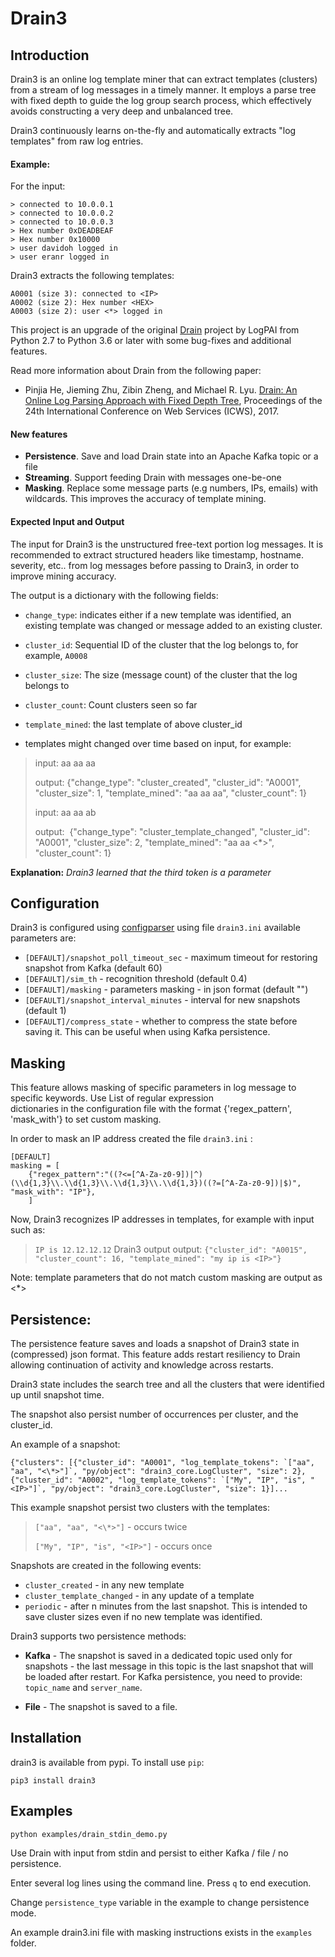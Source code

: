 # Drain3
## Introduction

Drain3 is an online log template miner that can extract templates (clusters) from a stream of log messages
in a timely manner. It employs a parse tree with fixed depth to guide the log group search process, 
which effectively avoids constructing a very deep and unbalanced tree.

Drain3 continuously learns on-the-fly and automatically extracts "log templates" from raw log entries. 

#### Example:
 
For the input:

```
> connected to 10.0.0.1
> connected to 10.0.0.2
> connected to 10.0.0.3
> Hex number 0xDEADBEAF
> Hex number 0x10000
> user davidoh logged in
> user eranr logged in
```

Drain3 extracts the following templates:

```
A0001 (size 3): connected to <IP>
A0002 (size 2): Hex number <HEX>
A0003 (size 2): user <*> logged in
```

This project is an upgrade of the original [Drain]([https://github.com/logpai/logparser/blob/master/logparser/Drain]) 
project by LogPAI from Python 2.7 to Python 3.6 or later with some bug-fixes and additional features.

Read more information about Drain from the following paper:

- Pinjia He, Jieming Zhu, Zibin Zheng, and Michael R. Lyu. [Drain: An Online Log Parsing Approach with Fixed Depth Tree](http://jmzhu.logpai.com/pub/pjhe_icws2017.pdf), Proceedings of the 24th International Conference on Web Services (ICWS), 2017.


#### New features
 
- **Persistence**. Save and load Drain state into an Apache Kafka topic or a file
- **Streaming**. Support feeding Drain with messages one-be-one
- **Masking**. Replace some message parts (e.g numbers, IPs, emails) with wildcards. This improves the accuracy of template mining. 

#### Expected Input and Output

The input for Drain3 is the unstructured free-text portion log messages. It is recommended to extract 
structured headers like timestamp, hostname. severity, etc.. from log messages before passing to Drain3, 
in order to improve mining accuracy.  

The output is a dictionary with the following fields:
- `change_type`: indicates either if a new template was identified, an existing template was changed or message added to an existing cluster. 
- `cluster_id`: Sequential ID of the cluster that the log belongs to, for example, `A0008`
- `cluster_size`: The size (message count) of the cluster that the log belongs to
- `cluster_count`: Count clusters seen so far
- `template_mined`: the last template of above cluster_id

- templates might changed over time based on input, for example:

> input: aa aa aa
>
> output: {"change_type": "cluster_created", "cluster_id": "A0001", "cluster_size": 1, "template_mined": "aa aa aa", "cluster_count": 1}
>
> input: aa aa ab
>
> output:  {"change_type": "cluster_template_changed", "cluster_id": "A0001", "cluster_size": 2, "template_mined": "aa aa <*>", "cluster_count": 1}


**Explanation:** *Drain3 learned that the third token is a parameter*

## Configuration

Drain3 is configured using [configparser](https://docs.python.org/3.4/library/configparser.html) using file `drain3.ini` available parameters are:
- `[DEFAULT]/snapshot_poll_timeout_sec` - maximum timeout for restoring snapshot from Kafka (default 60)
- `[DEFAULT]/sim_th` - recognition threshold (default 0.4)
- `[DEFAULT]/masking` - parameters masking - in json format (default "")
- `[DEFAULT]/snapshot_interval_minutes` - interval for new snapshots (default 1)
- `[DEFAULT]/compress_state` - whether to compress the state before saving it. This can be useful when using Kafka persistence. 

## Masking

This feature allows masking of specific parameters in log message to specific keywords. Use List of regular expression  
dictionaries in the configuration file with the format {'regex_pattern', 'mask_with'} to set custom masking.

In order to mask an IP address created the file `drain3.ini` :

```
[DEFAULT]
masking = [
    {"regex_pattern":"((?<=[^A-Za-z0-9])|^)(\\d{1,3}\\.\\d{1,3}\\.\\d{1,3}\\.\\d{1,3})((?=[^A-Za-z0-9])|$)", "mask_with": "IP"},
    ]
```

Now, Drain3 recognizes IP addresses in templates, for example with input such as:
>  `IP is 12.12.12.12`
Drain3 output output:
> `{"cluster_id": "A0015", "cluster_count": 16, "template_mined": "my ip is <IP>"}`

Note: template parameters that do not match custom masking are output as <*>

## Persistence:
The persistence feature saves and loads a snapshot of Drain3 state in (compressed) json format. This feature adds restart resiliency
to Drain allowing continuation of activity and knowledge across restarts.

Drain3 state includes the search tree and all the clusters that were identified up until snapshot time.

The snapshot also persist number of occurrences per cluster, and the cluster_id.

An example of a snapshot:
```
{"clusters": [{"cluster_id": "A0001", "log_template_tokens": `["aa", "aa", "<\*>"]`, "py/object": "drain3_core.LogCluster", "size": 2}, {"cluster_id": "A0002", "log_template_tokens": `["My", "IP", "is", "<IP>"]`, "py/object": "drain3_core.LogCluster", "size": 1}]...
```

This example snapshot persist two clusters with the templates:

> `["aa", "aa", "<\*>"]` - occurs twice
>
>  `["My", "IP", "is", "<IP>"]` - occurs once

Snapshots are created in the following events:

- `cluster_created` - in any new template
- `cluster_template_changed` - in any update of a template
- `periodic` - after n minutes from the last snapshot. This is intended to save cluster sizes even if no new template was identified.  

Drain3 supports two persistence methods:

- **Kafka** - The snapshot is saved in a dedicated topic used only for snapshots - the last message in this topic 
is the last snapshot that will be loaded after restart.
For Kafka persistence, you need to provide: `topic_name` and `server_name`. 

- **File** - The snapshot is saved to a file.


## Installation

drain3 is available from pypi. To install use `pip`:

```pip3 install drain3```


## Examples

```
python examples/drain_stdin_demo.py
```

Use Drain with input from stdin and persist to either Kafka / file / no persistence.

Enter several log lines using the command line. Press `q` to end execution.

Change `persistence_type` variable in the example to change persistence mode.

An example drain3.ini file with masking instructions exists in the `examples` folder.
